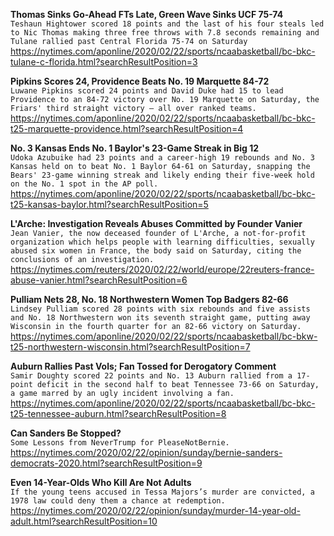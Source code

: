 **Thomas Sinks Go-Ahead FTs Late, Green Wave Sinks UCF 75-74**\
`Teshaun Hightower scored 18 points and the last of his four steals led to Nic Thomas making three free throws with 7.8 seconds remaining and Tulane rallied past Central Florida 75-74 on Saturday `\
https://nytimes.com/aponline/2020/02/22/sports/ncaabasketball/bc-bkc-tulane-c-florida.html?searchResultPosition=3

**Pipkins Scores 24, Providence Beats No. 19 Marquette 84-72**\
`Luwane Pipkins scored 24 points and David Duke had 15 to lead Providence to an 84-72 victory over No. 19 Marquette on Saturday, the Friars' third straight victory — all over ranked teams.`\
https://nytimes.com/aponline/2020/02/22/sports/ncaabasketball/bc-bkc-t25-marquette-providence.html?searchResultPosition=4

**No. 3 Kansas Ends No. 1 Baylor's 23-Game Streak in Big 12**\
`Udoka Azubuike had 23 points and a career-high 19 rebounds and No. 3 Kansas held on to beat No. 1 Baylor 64-61 on Saturday, snapping the Bears' 23-game winning streak and likely ending their five-week hold on the No. 1 spot in the AP poll. `\
https://nytimes.com/aponline/2020/02/22/sports/ncaabasketball/bc-bkc-t25-kansas-baylor.html?searchResultPosition=5

**L'Arche: Investigation Reveals Abuses Committed by Founder Vanier**\
`Jean Vanier, the now deceased founder of L'Arche, a not-for-profit organization which helps people with learning difficulties, sexually abused six women in France, the body said on Saturday, citing the conclusions of an investigation.`\
https://nytimes.com/reuters/2020/02/22/world/europe/22reuters-france-abuse-vanier.html?searchResultPosition=6

**Pulliam Nets 28, No. 18 Northwestern Women Top Badgers 82-66**\
`Lindsey Pulliam scored 28 points with six rebounds and five assists and No. 18 Northwestern won its seventh straight game, putting away Wisconsin in the fourth quarter for an 82-66 victory on Saturday.`\
https://nytimes.com/aponline/2020/02/22/sports/ncaabasketball/bc-bkw-t25-northwestern-wisconsin.html?searchResultPosition=7

**Auburn Rallies Past Vols; Fan Tossed for Derogatory Comment**\
`Samir Doughty scored 22 points and No. 13 Auburn rallied from a 17-point deficit in the second half to beat Tennessee 73-66 on Saturday, a game marred by an ugly incident involving a fan.`\
https://nytimes.com/aponline/2020/02/22/sports/ncaabasketball/bc-bkc-t25-tennessee-auburn.html?searchResultPosition=8

**Can Sanders Be Stopped?**\
`Some Lessons from NeverTrump for PleaseNotBernie.`\
https://nytimes.com/2020/02/22/opinion/sunday/bernie-sanders-democrats-2020.html?searchResultPosition=9

**Even 14-Year-Olds Who Kill Are Not Adults**\
`If the young teens accused in Tessa Majors’s murder are convicted, a 1978 law could deny them a chance at redemption.`\
https://nytimes.com/2020/02/22/opinion/sunday/murder-14-year-old-adult.html?searchResultPosition=10

